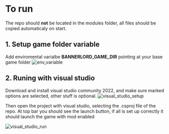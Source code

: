 # To run
The repo should **not** be located in the modules folder, all files should be copied automaticaly on start.
## 1. Setup game folder variable
Add enviromental varialbe **BANNERLORD_GAME_DIR** pointing at your base game folder
![env_variable](https://github.com/user-attachments/assets/56a7dcc1-5a68-4b29-ac8d-1e8dd0571e33)

## 2. Runing with visual studio
Download and install visual studio community 2022, and make sure marked options are selected, other stuff is optional.
![visual_studio_setup](https://github.com/user-attachments/assets/9a00ceee-56f3-4840-b6b2-5b315691665e)

Then open the project with visual studio, selecting the .csproj file of the repo. At top bar you should see the launch button, if all is set up correctly it should launch the game with mod enabled

![visual_studio_run](https://github.com/user-attachments/assets/130787fe-492a-4290-94ab-7f9e18007578)

